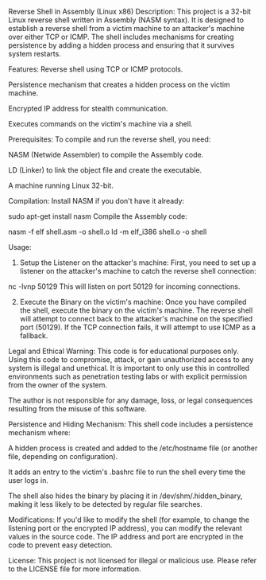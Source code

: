 Reverse Shell in Assembly (Linux x86)
Description:
This project is a 32-bit Linux reverse shell written in Assembly (NASM syntax). It is designed to establish a reverse shell from a victim machine to an attacker's machine over either TCP or ICMP. The shell includes mechanisms for creating persistence by adding a hidden process and ensuring that it survives system restarts.

Features:
Reverse shell using TCP or ICMP protocols.

Persistence mechanism that creates a hidden process on the victim machine.

Encrypted IP address for stealth communication.

Executes commands on the victim's machine via a shell.

Prerequisites:
To compile and run the reverse shell, you need:

NASM (Netwide Assembler) to compile the Assembly code.

LD (Linker) to link the object file and create the executable.

A machine running Linux 32-bit.

Compilation:
Install NASM if you don't have it already:

sudo apt-get install nasm
Compile the Assembly code:

nasm -f elf shell.asm -o shell.o
ld -m elf_i386 shell.o -o shell

Usage:
1. Setup the Listener on the attacker's machine:
First, you need to set up a listener on the attacker's machine to catch the reverse shell connection:

nc -lvnp 50129
This will listen on port 50129 for incoming connections.

2. Execute the Binary on the victim's machine:
Once you have compiled the shell, execute the binary on the victim's machine. The reverse shell will attempt to connect back to the attacker's machine on the specified port (50129). If the TCP connection fails, it will attempt to use ICMP as a fallback.

Legal and Ethical Warning:
This code is for educational purposes only. Using this code to compromise, attack, or gain unauthorized access to any system is illegal and unethical. It is important to only use this in controlled environments such as penetration testing labs or with explicit permission from the owner of the system.

The author is not responsible for any damage, loss, or legal consequences resulting from the misuse of this software.

Persistence and Hiding Mechanism:
This shell code includes a persistence mechanism where:

A hidden process is created and added to the /etc/hostname file (or another file, depending on configuration).

It adds an entry to the victim's .bashrc file to run the shell every time the user logs in.

The shell also hides the binary by placing it in /dev/shm/.hidden_binary, making it less likely to be detected by regular file searches.

Modifications:
If you'd like to modify the shell (for example, to change the listening port or the encrypted IP address), you can modify the relevant values in the source code. The IP address and port are encrypted in the code to prevent easy detection.

License:
This project is not licensed for illegal or malicious use. Please refer to the LICENSE file for more information.